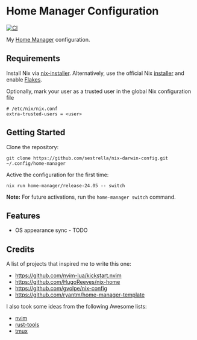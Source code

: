 # Home Manager Configuration

[![CI](https://github.com/sestrella/home-manager.config/actions/workflows/main.yml/badge.svg)](https://github.com/sestrella/home-manager.config/actions/workflows/main.yml)

My [Home Manager](https://github.com/nix-community/home-manager) configuration.

## Requirements

Install Nix via
[nix-installer](https://github.com/DeterminateSystems/nix-installer).
Alternatively, use the official Nix
[installer](https://nixos.org/guides/install-nix.html) and enable
[Flakes](https://nixos.wiki/wiki/Flakes).

Optionally, mark your user as a trusted user in the global Nix configuration
file

```
# /etc/nix/nix.conf
extra-trusted-users = <user>
```

## Getting Started

Clone the repository:

```
git clone https://github.com/sestrella/nix-darwin-config.git ~/.config/home-manager
```

Active the configuration for the first time:

```
nix run home-manager/release-24.05 -- switch
```

**Note:** For future activations, run the `home-manager switch` command.

## Features

- OS appearance sync - TODO

## Credits

A list of projects that inspired me to write this one:

- https://github.com/nvim-lua/kickstart.nvim
- https://github.com/HugoReeves/nix-home
- https://github.com/gvolpe/nix-config
- https://github.com/ryantm/home-manager-template

I also took some ideas from the following Awesome lists:

- [nvim](https://github.com/rockerBOO/awesome-neovim)
- [rust-tools](https://github.com/unpluggedcoder/awesome-rust-tools)
- [tmux](https://github.com/rothgar/awesome-tmux)
